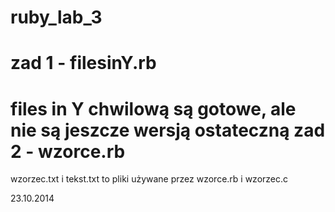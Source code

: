 ruby_lab_3
==========
zad 1 - filesinY.rb
=========
files in Y chwilową są gotowe, ale nie są jeszcze wersją ostateczną
zad 2 - wzorce.rb
=========
wzorzec.txt i tekst.txt to pliki używane przez wzorce.rb i wzorzec.c

23.10.2014
